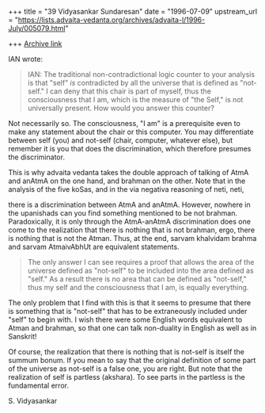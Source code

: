 +++
title = "39 Vidyasankar Sundaresan"
date = "1996-07-09"
upstream_url = "https://lists.advaita-vedanta.org/archives/advaita-l/1996-July/005079.html"

+++
[Archive link](https://lists.advaita-vedanta.org/archives/advaita-l/1996-July/005079.html)

IAN wrote:

> IAN: The traditional non-contradictional logic counter to your analysis
> is that "self" *is* contradicted by all the universe that is defined as
> "not-self." I can deny that this chair is part of myself, thus the
> consciousness that I am, which is the measure of "the Self," is
> not universally present. How would you answer this counter?

Not necessarily so. The consciousness, "I am" is a prerequisite even to
make any statement about the chair or this computer. You may differentiate
between self (you) and not-self (chair, computer, whatever else), but
remember it is you that does the discrimination, which therefore presumes
the discriminator.

This is why advaita vedanta takes the double approach of talking of AtmA
and anAtmA on the one hand, and brahman on the other. Note that in the
analysis of the five koSas, and in the via negativa reasoning of neti, neti,

there is a discrimination between AtmA and anAtmA. However, nowhere in the
upanishads can you find something mentioned to be not brahman. Paradoxically,
it is only through the AtmA-anAtmA discrimination does one come to the
realization that there is nothing that is not brahman, ergo, there is
nothing that is not the Atman. Thus, at the end, sarvam khalvidam brahma
and sarvam AtmaivAbhUt are equivalent statements.

> The only answer I can see requires a proof that allows the area of the
> universe defined as "not-self" to be included into the area defined as
> "self." As a result there is no area that can be defined as "not-self,"
> thus my self and the consciousness that I am, is equally everything.

The only problem that I find with this is that it seems to presume that there
is something that is "not-self" that has to be extraneously included under
"self" to begin with. I wish there were some English words equivalent to
Atman and brahman, so that one can talk non-duality in English as well as in
Sanskrit!

Of course, the realization that there is nothing that is not-self is itself
the summum bonum. If you mean to say that the original definition of some
part of the universe as not-self is a false one, you are right. But note
that the realization of self is partless (akshara). To see parts in the partless
is the fundamental error.

S. Vidyasankar

